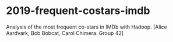 # 2019-frequent-costars-imdb
Analysis of the most frequent co-stars in IMDb with Hadoop. [Alice Aardvark, Bob Bobcat, Carol Chimera. Group 42]
